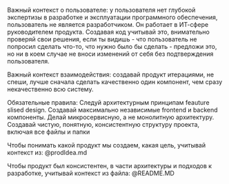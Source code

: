 Важный контекст о пользователе: у пользователя нет глубокой экспертизы в разработке и эксплуатации программного обеспечения, пользователь не является разработчиком. Он работает в ИТ-сфере руководителем продукта. Создавая код учитывай это, внимательно проверяй свои решения, если ты видишь - что пользователь не попросил сделать что-то, что нужно было бы сделать - предложи это, но ни в коем случае не вноси изменений от себя без подтверждения пользователя.

Важный контекст взаимодействия: создавай продукт итерациями, не спеши, лучше сначала сделать качественно один компонент, чем сразу некачественно всю систему. 

Обязательные правила: Следуй архитектурным принципам feauture slised design. Создавай максимально независимые frontend и backend компоненты. Делай микросервисную, а не монолитную архитектуру. Создавай чистую, понятную, консистентную структуру проекта, включая все файлы и папки

Чтобы понимать какой продукт мы создаем, какая цель, учитывай контекст из: @prodIdea.md 

Чтобы продукт был консистентен, в части архитектуры и подходов к разработке, учитывай контекст из файла: @README.MD